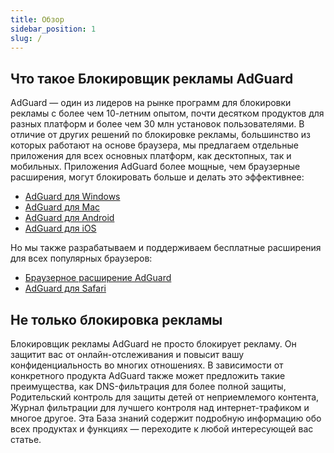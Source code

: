 ```yaml
---
title: Обзор
sidebar_position: 1
slug: /
---
```


## Что такое Блокировщик рекламы AdGuard

AdGuard — один из лидеров на рынке программ для блокировки рекламы с более чем 10-летним опытом, почти десятком продуктов для разных платформ и более чем 30 млн установок пользователями. В отличие от других решений по блокировке рекламы, большинство из которых работают на основе браузера, мы предлагаем отдельные приложения для всех основных платформ, как десктопных, так и мобильных. Приложения AdGuard более мощные, чем браузерные расширения, могут блокировать больше и делать это эффективнее:

* [AdGuard для Windows](/adguard-for-windows/overview)
* [AdGuard для Mac](/adguard-for-mac/overview)
* [AdGuard для Android](/adguard-for-android/overview)
* [AdGuard для iOS](/adguard-for-ios/overview)

Но мы также разрабатываем и поддерживаем бесплатные расширения для всех популярных браузеров:

* [Браузерное расширение AdGuard](/adguard-browser-extension/overview)
* [AdGuard для Safari](/adguard-for-safari/overview)

## Не только блокировка рекламы

Блокировщик рекламы AdGuard не просто блокирует рекламу. Он защитит вас от онлайн-отслеживания и повысит вашу конфиденциальность во многих отношениях. В зависимости от конкретного продукта AdGuard также может предложить такие преимущества, как DNS-фильтрация для более полной защиты, Родительский контроль для защиты детей от неприемлемого контента, Журнал фильтрации для лучшего контроля над интернет-трафиком и многое другое. Эта База знаний содержит подробную информацию обо всех продуктах и функциях — переходите к любой интересующей вас статье.
